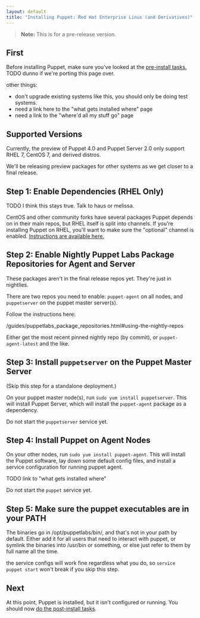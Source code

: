 ```yaml
---
layout: default
title: "Installing Puppet: Red Hat Enterprise Linux (and Derivatives)"
---
```


[peinstall]: /pe/latest/install_basic.html
[puppet enterprise]: /pe/latest/

> **Note:** This is for a pre-release version.

First
-----

Before installing Puppet, make sure you've looked at the [pre-install tasks.](./pre_install.html) TODO dunno if we're porting this page over.

other things:

- don't upgrade existing systems like this, you should only be doing test systems.
- need a link here to the "what gets installed where" page
- need a link to the "where'd all my stuff go" page


Supported Versions
-----

Currently, the preview of Puppet 4.0 and Puppet Server 2.0 only support RHEL 7, CentOS 7, and derived distros.

We'll be releasing preview packages for other systems as we get closer to a final release.

Step 1: Enable Dependencies (RHEL Only)
-----

TODO I think this stays true. Talk to haus or melissa.

CentOS and other community forks have several packages Puppet depends on in their main repos, but RHEL itself is split into channels. If you're installing Puppet on RHEL, you'll want to make sure the "optional" channel is enabled. [Instructions are available here.](https://access.redhat.com/documentation/en-US/Red_Hat_Subscription_Management/1/html/RHSM/supplementary-repos.html)

Step 2: Enable Nightly Puppet Labs Package Repositories for Agent and Server
-----

These packages aren't in the final release repos yet. They're just in nightlies.

There are two repos you need to enable: `puppet-agent` on all nodes, and `puppetserver` on the puppet master server(s).

Follow the instructions here:

/guides/puppetlabs_package_repositories.html#using-the-nightly-repos

Either get the most recent pinned nightly repo (by commit), or `puppet-agent-latest` and the like.


Step 3: Install `puppetserver` on the Puppet Master Server
-----

(Skip this step for a standalone deployment.)

On your puppet master node(s), run `sudo yum install puppetserver`. This will install Puppet Server, which will install the `puppet-agent` package as a dependency.

Do not start the `puppetserver` service yet.

Step 4: Install Puppet on Agent Nodes
-----

On your other nodes, run `sudo yum install puppet-agent`. This will install the Puppet software, lay down some default config files, and install a service configuration for running puppet agent.

TODO link to "what gets installed where"

Do not start the `puppet` service yet.

Step 5: Make sure the puppet executables are in your PATH
-----

The binaries go in /opt/puppetlabs/bin/, and that's not in your path by default. Either add it for all users that need to interact with puppet, or symlink the binaries into /usr/bin or something, or else just refer to them by full name all the time.

the service configs will work fine regardless what you do, so `service puppet start` won't break if you skip this step.

Next
----

At this point, Puppet is installed, but it isn't configured or running. You should now [do the post-install tasks](./post_install.html).

